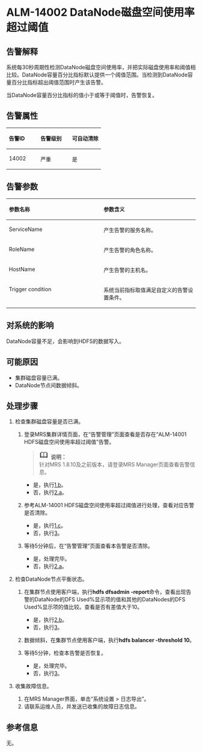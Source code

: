 # ALM-14002 DataNode磁盘空间使用率超过阈值<a name="ZH-CN_TOPIC_0191883092"></a>

## 告警解释<a name="zh-cn_topic_0191813920_section20869327"></a>

系统每30秒周期性检测DataNode磁盘空间使用率，并把实际磁盘使用率和阈值相比较。DataNode容量百分比指标默认提供一个阈值范围。当检测到DataNode容量百分比指标超出阈值范围时产生该告警。

当DataNode容量百分比指标的值小于或等于阈值时，告警恢复。

## 告警属性<a name="zh-cn_topic_0191813920_section53606218"></a>

<a name="zh-cn_topic_0191813920_table11766267"></a>
<table><thead align="left"><tr id="zh-cn_topic_0191813920_row7304143"><th class="cellrowborder" valign="top" width="33.33333333333333%" id="mcps1.1.4.1.1"><p id="zh-cn_topic_0191813920_p54764719"><a name="zh-cn_topic_0191813920_p54764719"></a><a name="zh-cn_topic_0191813920_p54764719"></a>告警ID</p>
</th>
<th class="cellrowborder" valign="top" width="33.33333333333333%" id="mcps1.1.4.1.2"><p id="zh-cn_topic_0191813920_p6757235"><a name="zh-cn_topic_0191813920_p6757235"></a><a name="zh-cn_topic_0191813920_p6757235"></a>告警级别</p>
</th>
<th class="cellrowborder" valign="top" width="33.33333333333333%" id="mcps1.1.4.1.3"><p id="zh-cn_topic_0191813920_p10465156"><a name="zh-cn_topic_0191813920_p10465156"></a><a name="zh-cn_topic_0191813920_p10465156"></a>可自动清除</p>
</th>
</tr>
</thead>
<tbody><tr id="zh-cn_topic_0191813920_row42371273"><td class="cellrowborder" valign="top" width="33.33333333333333%" headers="mcps1.1.4.1.1 "><p id="zh-cn_topic_0191813920_p9521066"><a name="zh-cn_topic_0191813920_p9521066"></a><a name="zh-cn_topic_0191813920_p9521066"></a>14002</p>
</td>
<td class="cellrowborder" valign="top" width="33.33333333333333%" headers="mcps1.1.4.1.2 "><p id="zh-cn_topic_0191813920_p33008913"><a name="zh-cn_topic_0191813920_p33008913"></a><a name="zh-cn_topic_0191813920_p33008913"></a>严重</p>
</td>
<td class="cellrowborder" valign="top" width="33.33333333333333%" headers="mcps1.1.4.1.3 "><p id="zh-cn_topic_0191813920_p56476259"><a name="zh-cn_topic_0191813920_p56476259"></a><a name="zh-cn_topic_0191813920_p56476259"></a>是</p>
</td>
</tr>
</tbody>
</table>

## 告警参数<a name="zh-cn_topic_0191813920_section12693918"></a>

<a name="zh-cn_topic_0191813920_table11174282"></a>
<table><thead align="left"><tr id="zh-cn_topic_0191813920_row15876907"><th class="cellrowborder" valign="top" width="50%" id="mcps1.1.3.1.1"><p id="zh-cn_topic_0191813920_p10961125"><a name="zh-cn_topic_0191813920_p10961125"></a><a name="zh-cn_topic_0191813920_p10961125"></a>参数名称</p>
</th>
<th class="cellrowborder" valign="top" width="50%" id="mcps1.1.3.1.2"><p id="zh-cn_topic_0191813920_p15435960"><a name="zh-cn_topic_0191813920_p15435960"></a><a name="zh-cn_topic_0191813920_p15435960"></a>参数含义</p>
</th>
</tr>
</thead>
<tbody><tr id="zh-cn_topic_0191813920_row42353227"><td class="cellrowborder" valign="top" width="50%" headers="mcps1.1.3.1.1 "><p id="zh-cn_topic_0191813920_p8059334"><a name="zh-cn_topic_0191813920_p8059334"></a><a name="zh-cn_topic_0191813920_p8059334"></a>ServiceName</p>
</td>
<td class="cellrowborder" valign="top" width="50%" headers="mcps1.1.3.1.2 "><p id="zh-cn_topic_0191813920_p48826322"><a name="zh-cn_topic_0191813920_p48826322"></a><a name="zh-cn_topic_0191813920_p48826322"></a>产生告警的服务名称。</p>
</td>
</tr>
<tr id="zh-cn_topic_0191813920_row36783718"><td class="cellrowborder" valign="top" width="50%" headers="mcps1.1.3.1.1 "><p id="zh-cn_topic_0191813920_p26691149"><a name="zh-cn_topic_0191813920_p26691149"></a><a name="zh-cn_topic_0191813920_p26691149"></a>RoleName</p>
</td>
<td class="cellrowborder" valign="top" width="50%" headers="mcps1.1.3.1.2 "><p id="zh-cn_topic_0191813920_p14499481"><a name="zh-cn_topic_0191813920_p14499481"></a><a name="zh-cn_topic_0191813920_p14499481"></a>产生告警的角色名称。</p>
</td>
</tr>
<tr id="zh-cn_topic_0191813920_row63386473"><td class="cellrowborder" valign="top" width="50%" headers="mcps1.1.3.1.1 "><p id="zh-cn_topic_0191813920_p34030663"><a name="zh-cn_topic_0191813920_p34030663"></a><a name="zh-cn_topic_0191813920_p34030663"></a>HostName</p>
</td>
<td class="cellrowborder" valign="top" width="50%" headers="mcps1.1.3.1.2 "><p id="zh-cn_topic_0191813920_p5020285"><a name="zh-cn_topic_0191813920_p5020285"></a><a name="zh-cn_topic_0191813920_p5020285"></a>产生告警的主机名。</p>
</td>
</tr>
<tr id="zh-cn_topic_0191813920_row45182569"><td class="cellrowborder" valign="top" width="50%" headers="mcps1.1.3.1.1 "><p id="zh-cn_topic_0191813920_p35909463"><a name="zh-cn_topic_0191813920_p35909463"></a><a name="zh-cn_topic_0191813920_p35909463"></a>Trigger condition</p>
</td>
<td class="cellrowborder" valign="top" width="50%" headers="mcps1.1.3.1.2 "><p id="zh-cn_topic_0191813920_p22985394"><a name="zh-cn_topic_0191813920_p22985394"></a><a name="zh-cn_topic_0191813920_p22985394"></a>系统当前指标取值满足自定义的告警设置条件。</p>
</td>
</tr>
</tbody>
</table>

## 对系统的影响<a name="zh-cn_topic_0191813920_section47136405"></a>

DataNode容量不足，会影响到HDFS的数据写入。

## 可能原因<a name="zh-cn_topic_0191813920_section21574462"></a>

-   集群磁盘容量已满。
-   DataNode节点间数据倾斜。

## 处理步骤<a name="zh-cn_topic_0191813920_section59952436"></a>

1.  检查集群磁盘容量是否已满。
    1.  登录MRS集群详情页面，在“告警管理”页面查看是否存在“ALM-14001 HDFS磁盘空间使用率超过阈值”告警。

        >![](public_sys-resources/icon-note.gif) **说明：**   
        >针对MRS 1.8.10及之前版本，请登录MRS Manager页面查看告警信息。  

        -   是，执行[1.b](#zh-cn_topic_0191813920_yt2)。
        -   否，执行[2.a](#zh-cn_topic_0191813920_li64268160)。

    2.  <a name="zh-cn_topic_0191813920_yt2"></a>参考ALM-14001 HDFS磁盘空间使用率超过阈值进行处理，查看对应告警是否清除。
        -   是，执行[1.c](#zh-cn_topic_0191813920_yt3)。
        -   否，执行[3](#zh-cn_topic_0191813920_li572522141314)。

    3.  <a name="zh-cn_topic_0191813920_yt3"></a>等待5分钟后，在“告警管理”页面查看本告警是否清除。
        -   是，处理完毕。
        -   否，执行[2.a](#zh-cn_topic_0191813920_li64268160)。

2.  检查DataNode节点平衡状态。
    1.  <a name="zh-cn_topic_0191813920_li64268160"></a>在集群节点使用客户端，执行**hdfs dfsadmin -report**命令，查看出现告警的DataNode的DFS Used%显示项的值和其他的DataNodes的DFS Used%显示项的值比较。查看是否有差值大于10。
        -   是，执行[2.b](#zh-cn_topic_0191813920_step17)。
        -   否，执行[3](#zh-cn_topic_0191813920_li572522141314)。

    2.  <a name="zh-cn_topic_0191813920_step17"></a>数据倾斜，在集群节点使用客户端，执行**hdfs balancer -threshold 10**。
    3.  等待5分钟，检查本告警是否恢复。
        -   是，处理完毕。
        -   否，执行[3](#zh-cn_topic_0191813920_li572522141314)。

3.  <a name="zh-cn_topic_0191813920_li572522141314"></a>收集故障信息。
    1.  在MRS Manager界面，单击“系统设置 \> 日志导出”。
    2.  请联系运维人员，并发送已收集的故障日志信息。


## 参考信息<a name="zh-cn_topic_0191813920_section2701015"></a>

无。

